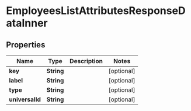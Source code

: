 

# EmployeesListAttributesResponseDataInner


## Properties

| Name | Type | Description | Notes |
|------------ | ------------- | ------------- | -------------|
|**key** | **String** |  |  [optional] |
|**label** | **String** |  |  [optional] |
|**type** | **String** |  |  [optional] |
|**universalId** | **String** |  |  [optional] |



